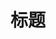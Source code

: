 ---
layout: post
title: 标题
category: 科技
tags: [tags1 , tags2 , tags3]
keywords: tags1,tags2,tags3
description: 描述
---